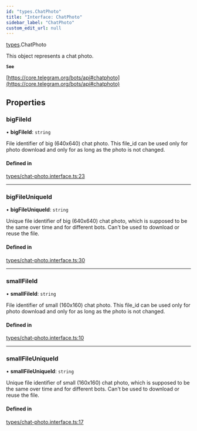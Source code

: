 ```yaml
---
id: "types.ChatPhoto"
title: "Interface: ChatPhoto"
sidebar_label: "ChatPhoto"
custom_edit_url: null
---
```


[types](../modules/types.md).ChatPhoto

This object represents a chat photo.

**`See`**

[https://core.telegram.org/bots/api#chatphoto](https://core.telegram.org/bots/api#chatphoto)

## Properties

### bigFileId

• **bigFileId**: `string`

File identifier of big (640x640) chat photo. This file_id can be used only for
photo download and only for as long as the photo is not changed.

#### Defined in

[types/chat-photo.interface.ts:23](https://github.com/DeityLamb/telegramjs/blob/32b4cca/packages/common/lib/interfaces/types/chat-photo.interface.ts#L23)

___

### bigFileUniqueId

• **bigFileUniqueId**: `string`

Unique file identifier of big (640x640) chat photo, which is supposed to be the
same over time and for different bots. Can't be used to download or reuse the
file.

#### Defined in

[types/chat-photo.interface.ts:30](https://github.com/DeityLamb/telegramjs/blob/32b4cca/packages/common/lib/interfaces/types/chat-photo.interface.ts#L30)

___

### smallFileId

• **smallFileId**: `string`

File identifier of small (160x160) chat photo. This file_id can be used only for
photo download and only for as long as the photo is not changed.

#### Defined in

[types/chat-photo.interface.ts:10](https://github.com/DeityLamb/telegramjs/blob/32b4cca/packages/common/lib/interfaces/types/chat-photo.interface.ts#L10)

___

### smallFileUniqueId

• **smallFileUniqueId**: `string`

Unique file identifier of small (160x160) chat photo, which is supposed to be
the same over time and for different bots. Can't be used to download or reuse
the file.

#### Defined in

[types/chat-photo.interface.ts:17](https://github.com/DeityLamb/telegramjs/blob/32b4cca/packages/common/lib/interfaces/types/chat-photo.interface.ts#L17)
